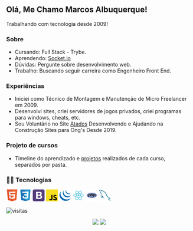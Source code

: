 ## Olá, Me Chamo Marcos Albuquerque!
Trabalhando com tecnologia desde 2009!

### Sobre
<!-- * Estudando: Análise e Desenvolvimento de Sistemas (ADS) - UNINABUCO -->
* Cursando: Full Stack - Trybe.
* Aprendendo: [Socket.io](https://socket.io/)
* Dúvidas: Pergunte sobre desenvolvimento web.
* Trabalho: Buscando seguir carreira como Engenheiro Front End.


### Experiências
* Iniciei como Técnico de Montagem e Manutenção de Micro Freelancer em 2009.
* Desenvolvi sites, criei servidores de jogos privados, criei programas para windows, cheats, etc.
* Sou Voluntário no Site [Atados](https://www.atados.com.br/) Desenvolvendo e Ajudando na Construção Sites para Ong's Desde 2019.

### Projeto de cursos
* Timeline do aprendizado e [projetos](https://github.com/MarcosAlbuquerque/Cursos) realizados de cada curso, separados por pasta.


### 👨‍💻 Tecnologias
![HTML5](html.png "HTML5")
![CSS3](css3.png "CSS3")
![Bootstrap](bootstrap4.png "Bootstrap")
![JavaScript](javascript.png "JavaScript")
![jQuery](jquery.png "jQuery")
![React](react.png "React")
![PHP](php.png "PHP")
![MySQL](mysql.png "MySQL")


![visitas](https://visitor-badge.glitch.me/badge?page_id=page.id&left_color=red&right_color=blue)

<p align = "center">
 <img src="https://github-readme-stats.vercel.app/api/top-langs/?username=MarcosAlbuquerque&layout=compact&theme=dark&hide_border=false" height=190 />
 <img src="https://github-readme-stats.vercel.app/api?username=marcosalbuquerque&show_icons=true&theme=onedark&locale=pt-br" height=190 />
</p>

